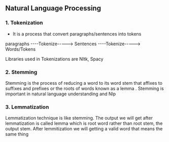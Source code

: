 ## Natural Language Processing

### 1. Tokenization
- It is a process that convert paragraphs/sentences into tokens

paragraphs ----Tokenize-----> Sentences ----Tokenize-----> Words/Tokens

Libraries used in Tokenizations are Nltk, Spacy


### 2. Stemming

Stemming is the process of reducing a word to its word stem that affixes to suffixes and prefixes or the roots of words known as a lemma . Stemming is important in natural language understanding and Nlp

### 3. Lemmatization
Lemmatization technique is like stemming. The output we will get after lemmatization is called lemma which is root word rather than root stem, the output stem. After lemmitization we will getting a valid word that means the same thing